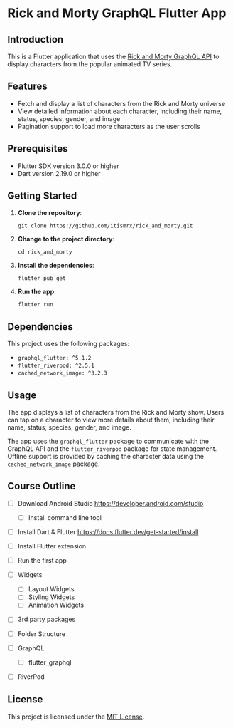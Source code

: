 # Rick and Morty GraphQL Flutter App

## Introduction

This is a Flutter application that uses the [Rick and Morty GraphQL API](https://github.com/afuh/rick-and-morty-api) to display characters from the popular animated TV series.

## Features

- Fetch and display a list of characters from the Rick and Morty universe
- View detailed information about each character, including their name, status, species, gender, and image
- Pagination support to load more characters as the user scrolls


## Prerequisites

- Flutter SDK version 3.0.0 or higher
- Dart version 2.19.0 or higher

## Getting Started

1. **Clone the repository**:

   ```
   git clone https://github.com/itismrx/rick_and_morty.git
   ```

2. **Change to the project directory**:

   ```
   cd rick_and_morty
   ```

3. **Install the dependencies**:

   ```
   flutter pub get
   ```

4. **Run the app**:

   ```
   flutter run
   ```

## Dependencies

This project uses the following packages:

- `graphql_flutter: ^5.1.2`
- `flutter_riverpod: ^2.5.1`
- `cached_network_image: ^3.2.3`

## Usage

The app displays a list of characters from the Rick and Morty show. Users can tap on a character to view more details about them, including their name, status, species, gender, and image.

The app uses the `graphql_flutter` package to communicate with the GraphQL API and the `flutter_riverpod` package for state management. Offline support is provided by caching the character data using the `cached_network_image` package.

## Course Outline
- [ ] Download Android Studio
   https://developer.android.com/studio
    - [ ] Install command line tool
- [ ] Install Dart & Flutter
   https://docs.flutter.dev/get-started/install
- [ ] Install Flutter extension
- [ ] Run the first app

- [ ] Widgets  
    - [ ] Layout Widgets
    - [ ] Styling Widgets
    - [ ] Animation Widgets

- [ ] 3rd party packages
- [ ] Folder Structure
- [ ] GraphQL
    - [ ] flutter_graphql
- [ ] RiverPod


## License

This project is licensed under the [MIT License](LICENSE).